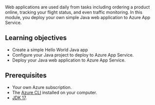 Web applications are used daily from tasks including ordering a product online, tracking your flight status, and even traffic monitoring. In this module, you deploy your own simple Java web application to Azure App Service.

## Learning objectives

  - Create a simple Hello World Java app
  - Configure your Java project to deploy to Azure App Service.
  - Deploy your Java web application to Azure App Service.

## Prerequisites

- Your own Azure subscription.
- The [Azure CLI](/cli/azure/install-azure-cli?WT.mc_id=java-9121-yoterada) installed on your computer.
- [JDK 17](https://www.oracle.com/java/technologies/downloads/).
